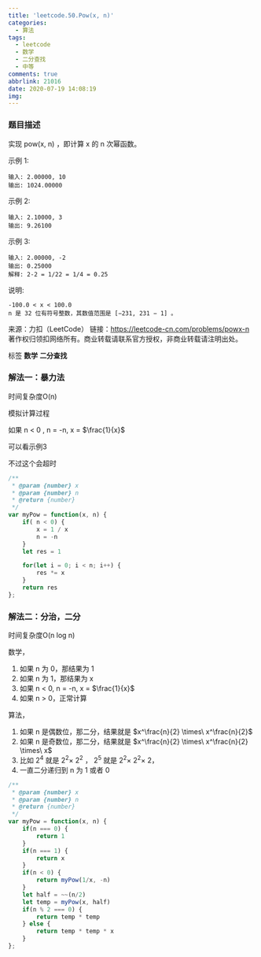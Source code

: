 ```yaml
---
title: 'leetcode.50.Pow(x, n)'
categories:
  - 算法
tags:
  - leetcode
  - 数学
  - 二分查找
  - 中等
comments: true
abbrlink: 21016
date: 2020-07-19 14:08:19
img:
---
```

### 题目描述

实现 pow(x, n) ，即计算 x 的 n 次幂函数。

示例 1:
```
输入: 2.00000, 10
输出: 1024.00000
```
示例 2:
```
输入: 2.10000, 3
输出: 9.26100
```
示例 3:
```
输入: 2.00000, -2
输出: 0.25000
解释: 2-2 = 1/22 = 1/4 = 0.25
```
说明:
```
-100.0 < x < 100.0
n 是 32 位有符号整数，其数值范围是 [−231, 231 − 1] 。
```
来源：力扣（LeetCode）
链接：https://leetcode-cn.com/problems/powx-n
著作权归领扣网络所有。商业转载请联系官方授权，非商业转载请注明出处。

标签 **数学** **二分查找**



### 解法一：暴力法
时间复杂度O(n)

模拟计算过程

如果 n < 0 , n = -n, x = $\frac{1}{x}$

可以看示例3

不过这个会超时
```js
/**
 * @param {number} x
 * @param {number} n
 * @return {number}
 */
var myPow = function(x, n) {
    if( n < 0) {
        x = 1 / x
        n = -n
    }
    let res = 1

    for(let i = 0; i < n; i++) {
        res *= x
    }
    return res
};
```
### 解法二：分治，二分
时间复杂度O(n log n)

数学，
1. 如果 n 为 0，那结果为 1
2. 如果 n 为 1，那结果为 x
3. 如果 n < 0, n = -n, x = $\frac{1}{x}$
4. 如果 n > 0，正常计算

算法，
1. 如果 n 是偶数位，那二分，结果就是 $x^\frac{n}{2} \times\ x^\frac{n}{2}$
2. 如果 n 是奇数位，那二分，结果就是 $x^\frac{n}{2} \times\ x^\frac{n}{2} \times\ x$
3. 比如 $2^4$ 就是 $2^2 \times\ 2^2$ ， $2^5$ 就是 $2^2 \times\ 2^2 \times\ 2$，
4. 一直二分递归到 n 为 1 或者 0


```js
/**
 * @param {number} x
 * @param {number} n
 * @return {number}
 */
var myPow = function(x, n) {
    if(n === 0) {
        return 1
    }
    if(n === 1) {
        return x
    }
    if(n < 0) {
        return myPow(1/x, -n)
    }
    let half = ~~(n/2)
    let temp = myPow(x, half)
    if(n % 2 === 0) {
        return temp * temp
    } else {
        return temp * temp * x
    }
};
```
